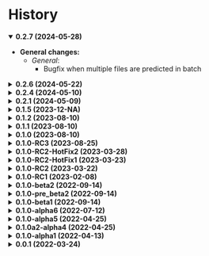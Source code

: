 # History
<details open>
    <summary><b>0.2.7 (2024-05-28)</b></summary>

* **General changes:**
    * *General*:
      * Bugfix when multiple files are predicted in batch

</details>

<details>
    <summary><b>0.2.6 (2024-05-22)</b></summary>

* **General changes:**
    * *General*:
      * Bugfix when multiple files are predicted in batch
      * Added support for predicting Actin
      * Predicting point clouds directly from cli

</details>

<details>
    <summary><b>0.2.4 (2024-05-10)</b></summary>

*This intends to be a release submitted with Nature Method 2024*

* **General changes:**
    * *General*:
        * Few fixes from v0.2.2
        * Added visualization for semantic masks
        * Documentation
        * Fix conda upload

</details>

<details>
    <summary><b>0.2.1 (2024-05-09)</b></summary>

*This intends to be a release submitted with Nature Method 2024*

* **General changes:**
    * *General*:
        * Improve prediction for microtubules and membranes (reduce false positive)
        * Update Membrane and Microtubule modules predictions
        * Update usage tutorials
        * Added pypi and conda installations
        * Enabled scripting with tardis-em
    
* **SpindleTorch module changes:**
  * *General*: 
    * Update Fnet_attn model

* **DIST module changes:**
    * *Optimize*:
      * Re-trained DIST model using simulated datasets
      * Build 2 model for:
        * filaments and general 2D structures
        * 3D objects like membranes mitochondria LiDAR data etc.

</details>

<details>
    <summary><b>0.1.5 (2023-12-NA)</b></summary>

* **General changes:**
    * *General*:
        * Improve prediction handling
        * Update Membrane and Microtubule modules predictions
        * Include usage tutorials
    
* **SpindleTorch module changes:**
  * *General*: 
    * New BCE_MSE loss function to improve false-positive prediction and 
      smooth out labels.
    * Improved model generalizability and removed scaling optimization to ensure
      stable prediction regardless the pixel size
  * *Optimize*:
    * New CNN module structure

</details>

<details>
    <summary><b>0.1.2 (2023-08-10)</b></summary>

* **General changes:**
    * *General*:
        * Fix installation for ARM64/aarch64 machine

</details>

<details>
    <summary><b>0.1.1 (2023-08-10)</b></summary>

* **General changes:**
    * *General*:
        * Documentation update
        * General bugfixes

</details>

<details>
    <summary><b>0.1.0 (2023-08-10)</b></summary>

* **General changes:**
    * *General*:
        * Documentation update
        * Added full support for OTA updates of the entire package
        * Fixed AWS access denied error on some networks
        * A few bug fixes
        * Fixed Bugs in final filament filtering algorithms
        * Added filament filtering for removing false-positive rapid 150-degree connections
        * Microtubule output is now sorted by the length
        * Each instance receives a segmentation confidence score by which the user can filter out predictions

* **SpindleTorch module changes:**
    * *General*:
        * Update for FNet CNN model for membrane 3D
    * *Optimize*:
        * Improved handling of the pixel size, prompts, and normalization   

* **DIST module changes:**
    * *Optimize*:
        * Update DIST model for 2D and 3D membrane
        * Improved filtering for filament
        * Added confidence value for each filament instance based on filament length and shape
    * *BugFix*:
        * Fixed a few issues in the membrane segmentation pipeline

</details>

<details>
    <summary><b>0.1.0-RC3 (2023-08-25)</b></summary>

* **General changes:**
    * *General*:
        * Full support for 2D data
        * Black
        * Introduced the TARDIS Logo and rebranding to Tardis-PyTorch
        * Remove Open3D library (conflict in CentOS7)
        * Fixed MRC read-out during training that forcibly rotated .mrc files

    * *New_Feature*: 
        * Added new output format .ply
        * New general tardis call
        * Added helper functions csv_am and am_csv
        * Added instance prediction from semantic binary masks 

    * *Optimize*: 
        * Added an optional checkpoint to all Tardis calls
        * Improvements in training for CNN and DIST by users
        * Amira possible output as a raw point cloud

    * *BugFix*:
        * Fixed save for .mrc files

* **SpindleTorch module changes:**
    * *General*:
        * Retrained FNet_32 model for membrane and microtubules
        * Train FNet_32 for 2D membrane segmentation

    * *Optimize*: 
        * 2D CNN network set-up

* **DIST module changes:**
    * *General*:
        * Added simulated data for training on filament-like structures
        * Re-train model no simulated + real data
        * Fine-tuned setting for predictions and post-processing

    * *New_Feature*: 
        * Experimental SparseDist model to offer more memory-efficient performance,  
      for instance segmentation

    * *Optimize*: 
        * Improved visualization outputs
        * Mcov metric optimization
        * Rebuild Graph prediction function to be more robust
        * Reverse-engineered Open3D voxel downsampling and added random downsampling
        * Added distance embedding with a range value

</details>

<details>
    <summary><b>0.1.0-RC2-HotFix2 (2023-03-28)</b></summary>

* **General changes:**
  * Fixed saving int8 semantic output as mrc
  * Added rotation for CNN prediction

</details>

<details>
    <summary><b>0.1.0-RC2-HotFix1 (2023-03-23)</b></summary>

* **General changes:**
  * Fixed loading for corrupted mrc files
  * Fixed for loading and saving mrc/rec files (fix for reading headers size)
  * Fix for loading new Amira SG with coordinates in 'nm' not 'Angstrom'
  * Small fixed in general prediction loops
  * Fixed missing membrane instance prediction output

</details>

<details>
    <summary><b>0.1.0-RC2 (2023-03-22)</b></summary>

* **General changes:**
    * *General*: 
      * Normalized all documentation to *.md
    * *New_Feature*: 
      * Ensure support for PyTorch 2.0 
      * Added benchmark entry
      * Added ClBCE and ClDice loss functions
      * Added binary Amira image file export
      * Full membrane support (training and prediction of cryo-mem)
      * Added costume LR schedular (ISR - invert square root)
    * *Optimize*: 
      * Loss functions pytest and general cleanup
      * Formatting and missing TardisErrors
      * 20x Speed up for Tardis logo for Linux/OS X
    * *BugFix*:
      * Fixed small bugs in metrics calculation

* **SpindleTorch module changes:**
    * *New_Feature* 
      * Added and tested clDice and clBCE loss function
    * *Optimize* 
      * Support for the membrane training dataset
    * *General* 
      * Globally change normalization (0-1) to image standardization (-1-1)
      with mean and standard deviation

* **DIST module changes:**
  * *New_Feature* 
        * Node embedding with furrier random
        * Added calculation of mcov metric during training and saved checkpoint based on it
  * *Optimize* 
    * Point cloud visualization can be now with or without animation

</details>

<details>
    <summary><b>0.1.0-RC1 (2023-02-08)</b></summary>

* **Code restructure:**
    * *Optimize*:
        * Autonomization of tests for all Python version

* **SpindleTorch module changesimize*:
      * Rebuild interpolation for images and mask
      * Simplified building training/testing of datasets
      * Redo mask building from coordinates
      * Build_Point_Cloud
      * New model train with optimize image normalization
    * *BugFix*:
      * image normalization for a few very specific cases

* **DIST module changes:**
    * *Optimize*:
      * Change how DIST distance embedding is computed for GT data.
      * Change normalization for point cloud
        - MT normalized by pixel size
        - All other by open3d downsampling value optional random downsamling
      * F1 eval metric and BCE loss without diagonal axis
    * *New_Feature*:
      * DataLoader for Stanford data
      * spline filtering includes geometric filtering and margin of spline
    * *BugFix*:
      * in a point cloud segmenter when feed with coord idx as float not int

* **General changes:**
    * *General*:
      * Added data competition with Amira mesh output
      * Added license footnote
    * *General* code *Optimize* for speed
    * *BugFix* and *Optimize* for post-processing of spatial-graphs
    * *BugFix* and *New_Feature* for Amira export format (now build multi-label)
    * *BugFix*:
      * AWS weight import when AWS doesn't allow read access
    * *New_Feature*:
      * TardisError for all error handling

</details>

<details>
    <summary><b>0.1.0-beta2 (2022-09-14)</b></summary>

* **Code restructure:**
    * Finished documentation with Sphinx
    * Build tests for the whole tardis-EM
    * Push to RC branch

* **SpindleTorch module changes:**
    * Cryo-membrane model support 
    * Build prediction module for Cryo-membrane
    * Removed scaling module (after extensive tests it shows no benefits)
    * Fixes in building train data set and small restructure (more in documentation)
    * Added more support for 2D images while building test/train dataset
    * Added support for pure probability prediction output in float32

* **DIST module changes:**
    * Last clean-up and prepare for release with ICLR2023

* **General changes:**
    * Added support for mrc and csv file outputs
    * Support for Python 3.11 (awaiting pytorch and open3d)
    * requirements.txt changes and include pytroch with support for different os

</details>

<details>
    <summary><b>0.1.0-pre_beta2 (2022-09-14)</b></summary>

* **Code restructure:**
    * Clean-up
    * Restructure code organization
    * Removed slcpy and unified it with spindletorch and dist
    * Rebuild main classes and make them more general
    * Simplified overall structure
    * Full documentation with Sphinx
    * Separate dev. requirements
    * Cleaned S3 AWS loading and removed old models from the S3 bucket

* **SLCPY module changes:**
    * Removed and managed with SpindleTorch and DIST

* **SpindleTorch module changes:**
    * Retrained FNet_16, FNet_32 and UNet_16, UNet_32

* **DIST module changes:**
    * Introduced DIST for semantic segmentation
    * Retrained model on ScanNet v2 datasets
    * Added node feature embedding with images or RGB values
    * Retrained DIST model on ScanNet v2 + RGB

* **General changes:**
    * Load image data, marge and fixed for int8 and uint8
    * Amira binary import fixes. Amira defined import type. Previously assumption was
      that Amira load all binary as uint8. Amira loads files as uint8 or int8 and
      have different structures when loading mask data which can be binary or ascii.
    * Overall stability improvements
    * Tardis logo was integrated with all TARDIS modules
    * Build tests for the whole tardis-EM
    * Introduced tardis_dev and divided stable and developmental branches
    * Fixed image normalization and ensure correct normalized output for training
      and prediction
    * Added MRC export
    * Minor bugfixes from prebeta2 and new additions to beta2

</details>

<details>
    <summary><b>0.1.0-beta1 (2022-09-14)</b></summary>

* **DIST module changes:**
    * Added new classification model based on DIST
    * Simplified logic for patching big point cloud + reduction of number of patches
    * Model structure now embedded in the model weight file
    * Spline smoothing added to graph prediction
    * Small bugfixes:
        * Fixe initial_scale in model nn.Modules
        * Fixed graph builder for ScanNet and PartNet
    * Speed improved data loader during training
    * Added support for .ply file format and meshes
    * Re-train model on different DIST structures for the paper and searching 
      of the best approach
    * Bugfixes for segmentation of point cloud from graph probabilities
        * Speed-up boost by simplifying the building and reading adjacency matrix
        * Fix in masking adjacency matrix for points already connected
        * Moved from greedy segmentation to 1-step-back segmentation

* **SpindleTorch changes:**
    * Quick retrained model on a hand-curated dataset
    * Added and trained new FNet
    * Standardized pixel size input. Now all data are reshaping pixel size of 2.32
    * Change up-sampling from align_corners=True to align_corners=False
    * Added new data for training from @Stefanie_Redemann and @Gunar
    * Ground-up rebuild spindletorch model
        * New Big UNet model combining both UNet and UNet3Plus
        * Unet/Unet3Plus re-trained <- rejected big_unet is better
        * Train Big UNet
    * Speed-up prediction with the new Big UNet model

* **SLCPY module changes:**
    * Fix interpolation handling for up-sampled datasets
    * Post-processing improvements and speeds-up
    * MRC2014 file format expands readable formats
    * Processing image data with a standardized pixel size of 25 A
    * Bugfixes for floating point precision in Amira output
        * Change floating point from 3 to 15
    * Improvements from importing data from binary Amira file format
        * Change how pixel size is calculated. Amira has weird behavior whenever ET 
          is trimmed. Include this in the pixel size calculation
    * Improvements in .rec, .mrc file loader
        * .rec and .mrc files are format with uint8 (value from -128 to 128) or 
          int8 (value from 0 to 255). Fix the reading of these files

* **TARDIS**
    * Cleaned log output for easier reading
    * New beautiful log progress window
    * Moved loss fun. to common directory
    * Clean-up
    * Flake8 and pyteset fixes
    * Global tunning for segmentation quality

</details>

<details>
    <summary><b>0.1.0-alpha6 (2022-07-12)</b></summary>

* Check pipeline for image embedding (normalization to enhance features)
    * Introduce new normalization ResaleNormalize that spread histogram from 
    2-98 projectile of the intensity distribution
* Model retraining for MTs and membranes (generalization)
* Redone PC normalization
* Additional work on speeding up training by optimizing DataLoader
* TODO: Model retraining for MTs with real image data
* Closed #7 and #9 issue
* Added removal of dist_embedding as an input
* SpindleTorch rebuild to work on 2D and 3D datasets
* DIST training progress bar update (simplified output and removed prints)
* Add Visualizer module for point clouds
* Added hotfix for output of coordinates to fit Amira coordinates transformation
* Spellings and documentation fixes
* Bumped version for DIST and slcpy
* Cleaned code and documentation

</details>

<details>
    <summary><b>0.1.0-alpha5 (2022-04-25)</b></summary>

* Rename GraphFormer to DIST (Dimensionless instance Segmentation Transformer)
* Updates for DIST
    * Setup metric evaluation
    * Changes in handling point cloud
        * Normalization based on K-NN distance
    * Setup for easy dissection of the model
    * Dist version to 0.1.5
    * Added evaluation pipeline

</details>

<details>
    <summary><b>0.1.0a2-alpha4 (2022-04-25)</b></summary>

* Fix for better handling graph prediction
* Fix for #4-#6 issues
* Small bugfixes for GraphFormer while training
* Add point cloud normalization before training/prediction

</details>

<details>
    <summary><b>0.1.0-alpha1 (2022-04-13)</b></summary>

* Rename tardis to tardis-EM
* Build tests for all modules
* Integrated slcpy, spindletorch and graph former
* Added general workflow for MT prediction
    * SLCPY:
        * Loading of data types: .tif, .am, .mrc, .rec for 2D and 3D
        * Included all slcpy modules
        * Move Amira file output of point cloud from graphformer
        * SetUp workflows for data pre- and post-processing 

* SPINDLETORCH
    * Included all spindletorch modules
    * Build standard workflows for training and prediction of 2D and 3D images

* GRAPHFORMER
    * Included all graphformer modules

</details>

<details>
    <summary><b>0.0.1 (2022-03-24)</b></summary>

* Initial commit

</details>
